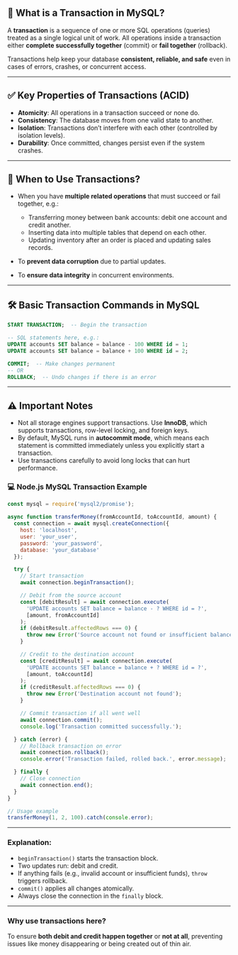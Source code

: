 ## 🔄 What is a Transaction in MySQL?

A **transaction** is a sequence of one or more SQL operations (queries) treated as a single logical unit of work. All operations inside a transaction either **complete successfully together** (commit) or **fail together** (rollback).

Transactions help keep your database **consistent, reliable, and safe** even in cases of errors, crashes, or concurrent access.

---

## ✅ Key Properties of Transactions (ACID)

* **Atomicity**: All operations in a transaction succeed or none do.
* **Consistency**: The database moves from one valid state to another.
* **Isolation**: Transactions don’t interfere with each other (controlled by isolation levels).
* **Durability**: Once committed, changes persist even if the system crashes.

---

## 🔧 When to Use Transactions?

* When you have **multiple related operations** that must succeed or fail together, e.g.:

  * Transferring money between bank accounts: debit one account and credit another.
  * Inserting data into multiple tables that depend on each other.
  * Updating inventory after an order is placed and updating sales records.
* To **prevent data corruption** due to partial updates.
* To **ensure data integrity** in concurrent environments.

---

## 🛠 Basic Transaction Commands in MySQL

```sql
START TRANSACTION;  -- Begin the transaction

-- SQL statements here, e.g.:
UPDATE accounts SET balance = balance - 100 WHERE id = 1;
UPDATE accounts SET balance = balance + 100 WHERE id = 2;

COMMIT;  -- Make changes permanent
-- OR
ROLLBACK;  -- Undo changes if there is an error
```

---

## ⚠️ Important Notes

* Not all storage engines support transactions. Use **InnoDB**, which supports transactions, row-level locking, and foreign keys.
* By default, MySQL runs in **autocommit mode**, which means each statement is committed immediately unless you explicitly start a transaction.
* Use transactions carefully to avoid long locks that can hurt performance.


### 💻 Node.js MySQL Transaction Example

```js
const mysql = require('mysql2/promise');

async function transferMoney(fromAccountId, toAccountId, amount) {
  const connection = await mysql.createConnection({
    host: 'localhost',
    user: 'your_user',
    password: 'your_password',
    database: 'your_database'
  });

  try {
    // Start transaction
    await connection.beginTransaction();

    // Debit from the source account
    const [debitResult] = await connection.execute(
      'UPDATE accounts SET balance = balance - ? WHERE id = ?',
      [amount, fromAccountId]
    );
    if (debitResult.affectedRows === 0) {
      throw new Error('Source account not found or insufficient balance');
    }

    // Credit to the destination account
    const [creditResult] = await connection.execute(
      'UPDATE accounts SET balance = balance + ? WHERE id = ?',
      [amount, toAccountId]
    );
    if (creditResult.affectedRows === 0) {
      throw new Error('Destination account not found');
    }

    // Commit transaction if all went well
    await connection.commit();
    console.log('Transaction committed successfully.');

  } catch (error) {
    // Rollback transaction on error
    await connection.rollback();
    console.error('Transaction failed, rolled back.', error.message);

  } finally {
    // Close connection
    await connection.end();
  }
}

// Usage example
transferMoney(1, 2, 100).catch(console.error);
```

---

### Explanation:

* `beginTransaction()` starts the transaction block.
* Two updates run: debit and credit.
* If anything fails (e.g., invalid account or insufficient funds), `throw` triggers rollback.
* `commit()` applies all changes atomically.
* Always close the connection in the `finally` block.

---

### Why use transactions here?

To ensure **both debit and credit happen together** or **not at all**, preventing issues like money disappearing or being created out of thin air.